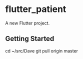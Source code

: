 # flutter_patient

A new Flutter project.

## Getting Started

cd ~/src/Dave
git pull origin master
